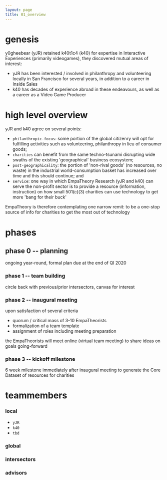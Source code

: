 ```yaml
---
layout: page
title: 01_overview
---
```



# genesis

y0gheebear (yJR) retained k40t1c4 (k40) for expertise in Interactive Experiences (primarily videogames), they discovered mutual areas of interest:
  - yJR has been interested / involved in philanthropy and volunteering locally in San Francisco for several years, in addition to a career in Inside Sales
  - k40 has decades of experience abroad in these endeavours, as well as a career as a Video Game Producer

# high level overview

yJR and k40 agree on several points:
  - `philanthropic-focus`:  some portion of the global citizenry will opt for fulfilling activities such as volunteering, philanthropy in lieu of consumer goods;
  - `charities` can benefit from the same techno-tsunami disrupting wide swaths of the existing 'geographical' business ecosystem;
  - `post-geographicality`:  the portion of 'non-rival goods' (no resources, no waste) in the industrial world-consumption basket has increased over time and this should continue; and 
  - `service`:  one way in which EmpaTheory Research (yJR and k40) can serve the non-profit sector is to provide a resource (information, instruction) on how small 501(c)(3) charities can use technology to get more 'bang for their buck'

 EmpaTheory is therefore contemplating one narrow remit:  to be a one-stop source of info for charities to get the most out of technology 

# phases

## phase 0 -- planning

ongoing year-round, formal plan due at the end of QI 2020

### phase 1 -- team building

circle back with previous/prior intersectors, canvas for interest

### phase 2 -- inaugural meeting

upon satisfaction of several criteria
  - quorum / critical mass of 3-10 EmpaTheorists
  - formalization of a team template
  - assignment of roles including meeting preparation
  
the EmpaTheorists will meet online (virtual team meeting) to share ideas on goals going-forward
 

### phase 3 -- kickoff milestone

6 week milestone immediately after inaugural meeting to generate the Core Dataset of resources for charities


# teammembers

### local

- `yJR`
- `k40`
- `tbd`


### global

### intersectors

### advisors



